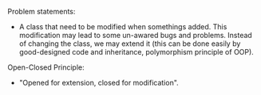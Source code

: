 Problem statements:
- A class that need to be modified when somethings added. This modification may lead to some un-awared bugs and problems. Instead of changing the class, we may extend it (this can be done easily by good-designed code and inheritance, polymorphism principle of OOP).

Open-Closed Principle:
- "Opened for extension, closed for modification".